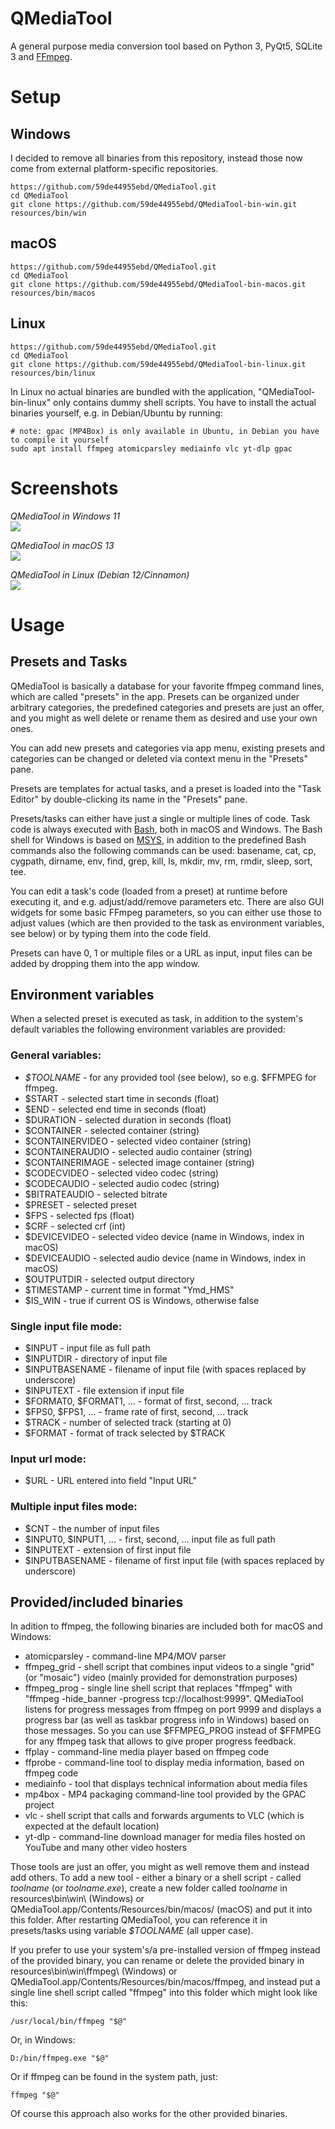 # QMediaTool
A general purpose media conversion tool based on Python 3, PyQt5, SQLite 3 and [FFmpeg](https://ffmpeg.org/).

# Setup

## Windows

I decided to remove all binaries from this repository, instead those now come from external platform-specific repositories.
```
https://github.com/59de44955ebd/QMediaTool.git
cd QMediaTool
git clone https://github.com/59de44955ebd/QMediaTool-bin-win.git resources/bin/win
```

## macOS
```
https://github.com/59de44955ebd/QMediaTool.git
cd QMediaTool
git clone https://github.com/59de44955ebd/QMediaTool-bin-macos.git resources/bin/macos
```

## Linux
```
https://github.com/59de44955ebd/QMediaTool.git
cd QMediaTool
git clone https://github.com/59de44955ebd/QMediaTool-bin-linux.git resources/bin/linux
```
In Linux no actual binaries are bundled with the application, "QMediaTool-bin-linux" only contains dummy shell scripts. You have to install the actual binaries yourself, e.g. in Debian/Ubuntu by running:
``` 
# note: gpac (MP4Box) is only available in Ubuntu, in Debian you have to compile it yourself
sudo apt install ffmpeg atomicparsley mediainfo vlc yt-dlp gpac
```

# Screenshots
*QMediaTool in Windows 11*  
![](screenshots/qmediatool_win11.png)

*QMediaTool in macOS 13*  
![](screenshots/qmediatool_macos13.png)

*QMediaTool in Linux (Debian 12/Cinnamon)*  
![](screenshots/qmediatool_debian12.png)

# Usage #

## Presets and Tasks ##

QMediaTool is basically a database for your favorite ffmpeg command lines, which are called "presets" in the app. Presets can be organized under arbitrary categories, the predefined categories and presets are just an offer, and you might as well delete or rename them as desired and use your own ones.

You can add new presets and categories via app menu, existing presets and categories can be changed or deleted via context menu in the "Presets" pane.

Presets are templates for actual tasks, and a preset is loaded into the "Task Editor" by double-clicking its name in the "Presets" pane.

Presets/tasks can either have just a single or multiple lines of code. Task code is always executed with [Bash](https://www.gnu.org/software/bash/), both in macOS and Windows. The Bash shell for Windows is based on [MSYS](https://www.msys2.org/), in addition to the predefined Bash commands also the following commands can be used: basename, cat, cp, cygpath, dirname, env, find, grep, kill, ls, mkdir, mv, rm, rmdir, sleep, sort, tee.

You can edit a task's code (loaded from a preset) at runtime before executing it, and e.g. adjust/add/remove parameters etc. There are also GUI widgets for some basic FFmpeg parameters, so you can either use those to adjust values (which are then provided to the task as environment variables, see below) or by typing them into the code field.

Presets can have 0, 1 or multiple files or a URL as input, input files can be added by dropping them into the app window.

## Environment variables ##

When a selected preset is executed as task, in addition to the system's default variables the following environment variables are provided:

### General variables: ###

* _$TOOLNAME_             - for any provided tool (see below), so e.g. $FFMPEG for ffmpeg.
* $START                  - selected start time in seconds (float)
* $END                    - selected end time in seconds (float)
* $DURATION               - selected duration in seconds (float)
* $CONTAINER              - selected container (string)
* $CONTAINERVIDEO         - selected video container (string)
* $CONTAINERAUDIO         - selected audio container (string)
* $CONTAINERIMAGE         - selected image container (string)
* $CODECVIDEO             - selected video codec (string)
* $CODECAUDIO             - selected audio codec (string)
* $BITRATEAUDIO           - selected bitrate
* $PRESET                 - selected preset
* $FPS                    - selected fps (float)
* $CRF                    - selected crf (int)
* $DEVICEVIDEO            - selected video device (name in Windows, index in macOS)
* $DEVICEAUDIO            - selected audio device (name in Windows, index in macOS)
* $OUTPUTDIR              - selected output directory
* $TIMESTAMP              - current time in format "Ymd_HMS"
* $IS_WIN                 - true if current OS is Windows, otherwise false

### Single input file mode: ###

* $INPUT                  - input file as full path
* $INPUTDIR               - directory of input file
* $INPUTBASENAME          - filename of input file (with spaces replaced by underscore)
* $INPUTEXT               - file extension if input file
* $FORMAT0, $FORMAT1, ... - format of first, second, ... track
* $FPS0, $FPS1, ...       - frame rate of first, second, ... track
* $TRACK                  - number of selected track (starting at 0)
* $FORMAT                 - format of track selected by $TRACK

### Input url mode: ###

* $URL                    - URL entered into field "Input URL"

### Multiple input files mode: ###

* $CNT                    - the number of input files
* $INPUT0, $INPUT1, ...   - first, second, ... input file as full path
* $INPUTEXT               - extension of first input file
* $INPUTBASENAME          - filename of first input file (with spaces replaced by underscore)


## Provided/included binaries ##

In adition to ffmpeg, the following binaries are included both for macOS and Windows:

* atomicparsley           - command-line MP4/MOV parser
* ffmpeg_grid             - shell script that combines input videos to a single "grid" (or "mosaic") video (mainly provided for demonstration purposes)
* ffmpeg_prog             - single line shell script that replaces "ffmpeg" with "ffmpeg -hide_banner -progress tcp://localhost:9999". QMediaTool listens for progress messages from ffmpeg on port 9999 and displays a progress bar (as well as taskbar progress info in Windows) based on those messages. So you can use $FFMPEG_PROG instead of $FFMPEG for any ffmpeg task that allows to give proper progress feedback.
* ffplay                  - command-line media player based on ffmpeg code
* ffprobe                 - command-line tool to display media information, based on ffmpeg code
* mediainfo               - tool that displays technical information about media files
* mp4box                  - MP4 packaging command-line tool provided by the GPAC project
* vlc                     - shell script that calls and forwards arguments to VLC (which is expected at the default location)
* yt-dlp                  - command-line download manager for media files hosted on YouTube and many other video hosters

Those tools are just an offer, you might as well remove them and instead add others. To add a new tool - either a binary or a shell script - called _toolname_ (or _toolname.exe_), create a new folder called _toolname_ in resources\bin\win\ (Windows) or QMediaTool.app/Contents/Resources/bin/macos/ (macOS) and put it into this folder. After restarting QMediaTool, you can  reference it in presets/tasks using variable _$TOOLNAME_ (all upper case).

If you prefer to use your system's/a pre-installed version of ffmpeg instead of the provided binary, you can rename or delete the provided binary in resources\bin\win\ffmpeg\ (Windows) or QMediaTool.app/Contents/Resources/bin/macos/ffmpeg, and instead put a single line shell script called "ffmpeg" into this folder which might look like this:

`/usr/local/bin/ffmpeg "$@"`

Or, in Windows:

`D:/bin/ffmpeg.exe "$@"`

Or if ffmpeg can be found in the system path, just:

`ffmpeg "$@"`

Of course this approach also works for the other provided binaries.
